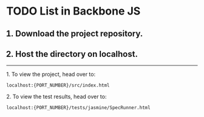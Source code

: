 <h1>TODO List in Backbone JS</h1>

<ol>
    <h2><li>Download the project repository.</li></h2>
    <h2><li>Host the directory on localhost.</li></h2>
</ol>

<hr>

<div>
<div>
<div>1. To view the project, head over to:</div>

```
localhost:{PORT_NUMBER}/src/index.html
```
</div>
<div>
<div>2. To view the test results, head over to:</div>

```
localhost:{PORT_NUMBER}/tests/jasmine/SpecRunner.html
```
</div>
</div>
